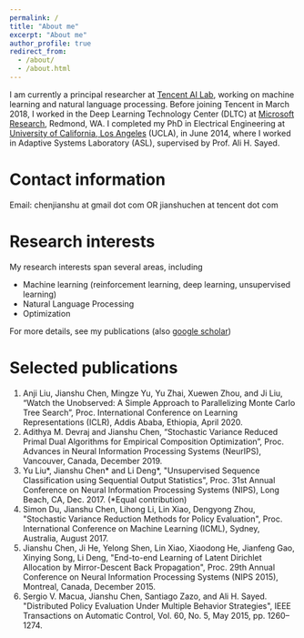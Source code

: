 ```yaml
---
permalink: /
title: "About me"
excerpt: "About me"
author_profile: true
redirect_from: 
  - /about/
  - /about.html
---
```


I am currently a principal researcher at [Tencent AI Lab](https://ai.tencent.com/ailab/index.html), working on machine learning and natural language processing. Before joining Tencent in March 2018, I worked in the Deep Learning Technology Center (DLTC) at [Microsoft Research](https://www.microsoft.com/en-us/research/lab/microsoft-research-ai/), Redmond, WA. I completed my PhD in Electrical Engineering at [University of California, Los Angeles](http://www.ucla.edu/) (UCLA), in June 2014, where I worked in Adaptive Systems Laboratory (ASL), supervised by Prof. Ali H. Sayed.


Contact information
======
Email: chenjianshu at gmail dot com OR jianshuchen at tencent dot com


Research interests
======
My research interests span several areas, including
* Machine learning (reinforcement learning, deep learning, unsupervised learning)
* Natural Language Processing
* Optimization

For more details, see my publications (also [google scholar](https://scholar.google.com/citations?user=jQeFWdoAAAAJ&hl=en))


Selected publications
======
1. Anji Liu, Jianshu Chen, Mingze Yu, Yu Zhai, Xuewen Zhou, and Ji Liu, “Watch the Unobserved: A Simple Approach to Parallelizing Monte Carlo Tree Search”, Proc. International Conference on Learning Representations (ICLR), Addis Ababa, Ethiopia, April 2020.
1. Adithya M. Devraj and Jianshu Chen, “Stochastic Variance Reduced Primal Dual Algorithms for Empirical Composition Optimization”, Proc. Advances in Neural Information Processing Systems (NeurIPS), Vancouver, Canada, December 2019.
1. Yu Liu\*, Jianshu Chen\* and Li Deng\*, \"Unsupervised Sequence Classification using Sequential Output Statistics\", Proc. 31st Annual Conference on Neural Information Processing Systems (NIPS), Long Beach, CA, Dec. 2017. (\*Equal contribution)
1. Simon Du, Jianshu Chen, Lihong Li, Lin Xiao, Dengyong Zhou, \"Stochastic Variance Reduction Methods for Policy Evaluation\", Proc. International Conference on Machine Learning (ICML), Sydney, Australia, August 2017.
1. Jianshu Chen, Ji He, Yelong Shen, Lin Xiao, Xiaodong He, Jianfeng Gao, Xinying Song, Li Deng, \"End-to-end Learning of Latent Dirichlet Allocation by Mirror-Descent Back Propagation\", Proc. 29th Annual Conference on Neural Information Processing Systems (NIPS 2015), Montreal, Canada, December 2015.
1. Sergio V. Macua, Jianshu Chen, Santiago Zazo, and Ali H. Sayed. \"Distributed Policy Evaluation Under Multiple Behavior Strategies\", IEEE Transactions on Automatic Control, Vol. 60, No. 5, May 2015, pp. 1260–1274.
